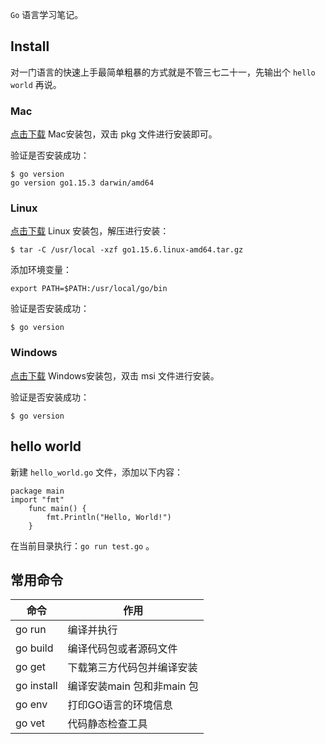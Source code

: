 `Go` 语言学习笔记。

## Install
对一门语言的快速上手最简单粗暴的方式就是不管三七二十一，先输出个 `hello world` 再说。

### Mac
[点击下载](https://golang.org/dl/go1.15.6.darwin-amd64.pkg) Mac安装包，双击 pkg 文件进行安装即可。

验证是否安装成功：
```
$ go version
go version go1.15.3 darwin/amd64
```

### Linux
[点击下载](https://golang.org/dl/go1.15.6.linux-amd64.tar.gz) Linux 安装包，解压进行安装：
```
$ tar -C /usr/local -xzf go1.15.6.linux-amd64.tar.gz
```

添加环境变量：

```
export PATH=$PATH:/usr/local/go/bin
```

验证是否安装成功：
```
$ go version 
```

### Windows
[点击下载](https://golang.org/dl/go1.15.6.windows-amd64.msi) Windows安装包，双击 msi 文件进行安装。

验证是否安装成功：
```
$ go version
```

## hello world

新建 `hello_world.go` 文件，添加以下内容：
```
package main
import "fmt"
    func main() {
        fmt.Println("Hello, World!")
    }
```
在当前目录执行：`go run test.go` 。

## 常用命令

|命令|作用|
|---|---|
|go run|编译并执行|
|go build|编译代码包或者源码文件|
|go get|下载第三方代码包并编译安装|
|go install|编译安装main 包和非main 包|
|go env|打印GO语言的环境信息|
|go vet|代码静态检查工具|
